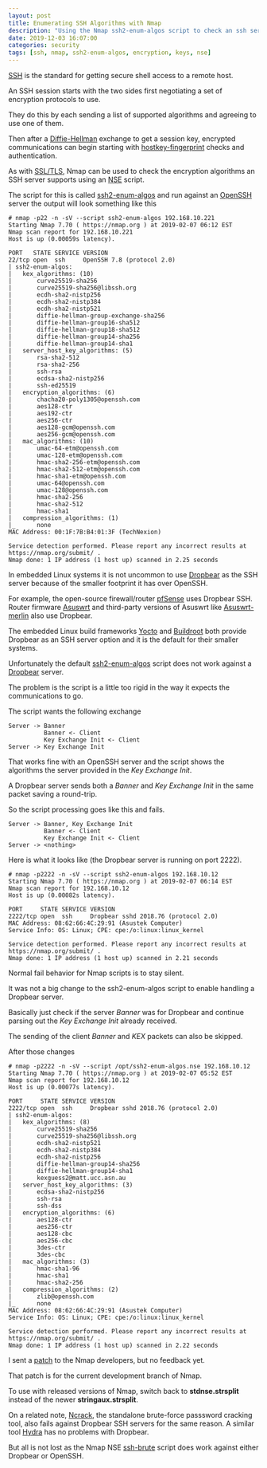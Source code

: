 ```yaml
---
layout: post
title: Enumerating SSH Algorithms with Nmap
description: "Using the Nmap ssh2-enum-algos script to check an ssh server"
date: 2019-12-03 16:07:00
categories: security
tags: [ssh, nmap, ssh2-enum-algos, encryption, keys, nse]
---
```


[SSH][ssh] is the standard for getting secure shell access to a remote host.

An SSH session starts with the two sides first negotiating a set of encryption protocols to use.

They do this by each sending a list of supported algorithms and agreeing to use one of them.

Then after a [Diffie-Hellman][diffie-hellman] exchange to get a session key, encrypted communications can begin starting with [hostkey-fingerprint][hostkey-fingerprints] checks and authentication.

As with [SSL/TLS][nmap-tls-check], Nmap can be used to check the encryption algorithms an SSH server supports using an [NSE][nsedoc] script.

The script for this is called [ssh2-enum-algos][ssh2-enum-algos] and run against an [OpenSSH][openssh] server the output will look something like this

    # nmap -p22 -n -sV --script ssh2-enum-algos 192.168.10.221
    Starting Nmap 7.70 ( https://nmap.org ) at 2019-02-07 06:12 EST
    Nmap scan report for 192.168.10.221
    Host is up (0.00059s latency).

    PORT   STATE SERVICE VERSION
    22/tcp open  ssh     OpenSSH 7.8 (protocol 2.0)
    | ssh2-enum-algos:
    |   kex_algorithms: (10)
    |       curve25519-sha256
    |       curve25519-sha256@libssh.org
    |       ecdh-sha2-nistp256
    |       ecdh-sha2-nistp384
    |       ecdh-sha2-nistp521
    |       diffie-hellman-group-exchange-sha256
    |       diffie-hellman-group16-sha512
    |       diffie-hellman-group18-sha512
    |       diffie-hellman-group14-sha256
    |       diffie-hellman-group14-sha1
    |   server_host_key_algorithms: (5)
    |       rsa-sha2-512
    |       rsa-sha2-256
    |       ssh-rsa
    |       ecdsa-sha2-nistp256
    |       ssh-ed25519
    |   encryption_algorithms: (6)
    |       chacha20-poly1305@openssh.com
    |       aes128-ctr
    |       aes192-ctr
    |       aes256-ctr
    |       aes128-gcm@openssh.com
    |       aes256-gcm@openssh.com
    |   mac_algorithms: (10)
    |       umac-64-etm@openssh.com
    |       umac-128-etm@openssh.com
    |       hmac-sha2-256-etm@openssh.com
    |       hmac-sha2-512-etm@openssh.com
    |       hmac-sha1-etm@openssh.com
    |       umac-64@openssh.com
    |       umac-128@openssh.com
    |       hmac-sha2-256
    |       hmac-sha2-512
    |       hmac-sha1
    |   compression_algorithms: (1)
    |_      none
    MAC Address: 00:1F:7B:B4:01:3F (TechNexion)

    Service detection performed. Please report any incorrect results at https://nmap.org/submit/ .
    Nmap done: 1 IP address (1 host up) scanned in 2.25 seconds



In embedded Linux systems it is not uncommon to use [Dropbear][dropbear] as the SSH server because of the smaller footprint it has over OpenSSH.

For example, the open-source firewall/router [pfSense][pfsense] uses Dropbear SSH. Router firmware [Asuswrt][asuswrt] and third-party versions of Asuswrt like [Asuswrt-merlin][asuswrt-merlin] also use Dropbear.

The embedded Linux build frameworks [Yocto][yocto] and [Buildroot][buildroot] both provide Dropbear as an SSH server option and it is the default for their smaller systems.

Unfortunately the default [ssh2-enum-algos][ssh2-enum-algos] script does not work against a [Dropbear][dropbear] server.

The problem is the script is a little too rigid in the way it expects the communications to go.

The script wants the following exchange

    Server -> Banner
              Banner <- Client
              Key Exchange Init <- Client
    Server -> Key Exchange Init

That works fine with an OpenSSH server and the script shows the algorithms the server provided in the *Key Exchange Init*.

A Dropbear server sends both a *Banner* and *Key Exchange Init* in the same packet saving a round-trip.

So the script processing goes like this and fails.

    Server -> Banner, Key Exchange Init
              Banner <- Client
              Key Exchange Init <- Client
    Server -> <nothing>


Here is what it looks like (the Dropbear server is running on port 2222).

    # nmap -p2222 -n -sV --script ssh2-enum-algos 192.168.10.12
    Starting Nmap 7.70 ( https://nmap.org ) at 2019-02-07 06:14 EST
    Nmap scan report for 192.168.10.12
    Host is up (0.00082s latency).

    PORT     STATE SERVICE VERSION
    2222/tcp open  ssh     Dropbear sshd 2018.76 (protocol 2.0)
    MAC Address: 08:62:66:4C:29:91 (Asustek Computer)
    Service Info: OS: Linux; CPE: cpe:/o:linux:linux_kernel

    Service detection performed. Please report any incorrect results at https://nmap.org/submit/ .
    Nmap done: 1 IP address (1 host up) scanned in 2.21 seconds

Normal fail behavior for Nmap scripts is to stay silent.

It was not a big change to the ssh2-enum-algos script to enable handling a Dropbear server.

Basically just check if the server *Banner* was for Dropbear and continue parsing out the *Key Exchange Init* already received.

The sending of the client *Banner* and *KEX* packets can also be skipped.

After those changes

    # nmap -p2222 -n -sV --script /opt/ssh2-enum-algos.nse 192.168.10.12
    Starting Nmap 7.70 ( https://nmap.org ) at 2019-02-07 05:52 EST
    Nmap scan report for 192.168.10.12
    Host is up (0.00077s latency).

    PORT     STATE SERVICE VERSION
    2222/tcp open  ssh     Dropbear sshd 2018.76 (protocol 2.0)
    | ssh2-enum-algos:
    |   kex_algorithms: (8)
    |       curve25519-sha256
    |       curve25519-sha256@libssh.org
    |       ecdh-sha2-nistp521
    |       ecdh-sha2-nistp384
    |       ecdh-sha2-nistp256
    |       diffie-hellman-group14-sha256
    |       diffie-hellman-group14-sha1
    |       kexguess2@matt.ucc.asn.au
    |   server_host_key_algorithms: (3)
    |       ecdsa-sha2-nistp256
    |       ssh-rsa
    |       ssh-dss
    |   encryption_algorithms: (6)
    |       aes128-ctr
    |       aes256-ctr
    |       aes128-cbc
    |       aes256-cbc
    |       3des-ctr
    |       3des-cbc
    |   mac_algorithms: (3)
    |       hmac-sha1-96
    |       hmac-sha1
    |       hmac-sha2-256
    |   compression_algorithms: (2)
    |       zlib@openssh.com
    |_      none
    MAC Address: 08:62:66:4C:29:91 (Asustek Computer)
    Service Info: OS: Linux; CPE: cpe:/o:linux:linux_kernel

    Service detection performed. Please report any incorrect results at https://nmap.org/submit/ .
    Nmap done: 1 IP address (1 host up) scanned in 2.22 seconds


I sent a [patch][nmap-pull] to the Nmap developers, but no feedback yet.

That patch is for the current development branch of Nmap.

To use with released versions of Nmap, switch back to **stdnse.strsplit** instead of the newer **stringaux.strsplit**.

On a related note, [Ncrack][ncrack], the standalone brute-force passsword cracking tool, also fails against Dropbear SSH servers for the same reason. A similar tool [Hydra][thc-hydra] has no problems with Dropbear.

But all is not lost as the Nmap NSE [ssh-brute][ssh-brute] script does work against either Dropbear or OpenSSH.

[ssh]: https://en.wikipedia.org/wiki/Secure_Shell
[nmap-tls-check]: https://jumpnowtek.com/security/Using-nmap-to-check-certs-and-supported-algos.html
[nmap]: https://nmap.org/
[nsedoc]: https://nmap.org/nsedoc/
[ssh2-enum-algos]: https://nmap.org/nsedoc/scripts/ssh2-enum-algos.html
[dropbear]: https://matt.ucc.asn.au/dropbear/dropbear.html
[openssh]: https://www.openssh.com/
[yocto]: https://www.yoctoproject.org/
[buildroot]: https://buildroot.org/
[pfsense]: https://www.pfsense.org/
[asuswrt]: https://www.asus.com/us/ASUSWRT/
[asuswrt-merlin]: https://asuswrt.lostrealm.ca/
[diffie-hellman]: https://en.wikipedia.org/wiki/Diffie%E2%80%93Hellman_key_exchange
[nmap-pull]: https://github.com/nmap/nmap/pull/1460
[ncrack]: https://nmap.org/ncrack/
[ssh-brute]: https://nmap.org/nsedoc/scripts/ssh-brute.html
[hostkey-fingerprints]: https://jumpnowtek.com/security/SSH-Hostkey-Fingerprints.html
[thc-hydra]: https://github.com/vanhauser-thc/thc-hydra
